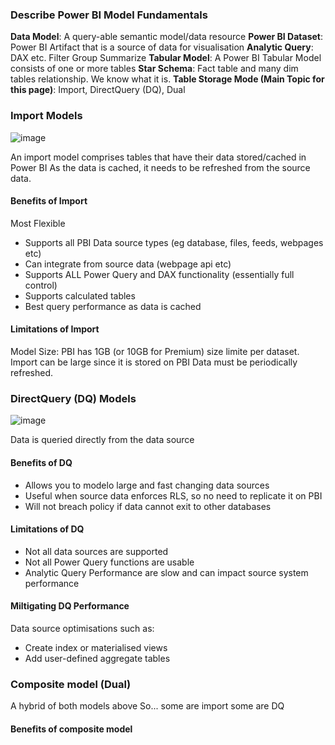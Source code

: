 ### Describe Power BI Model Fundamentals ### 

**Data Model**: A query-able semantic model/data resource
**Power BI Dataset**: Power BI Artifact that is a source of data for visualisation
**Analytic Query**: DAX etc. Filter Group Summarize
**Tabular Model**: A Power BI Tabular Model consists of one or more tables
**Star Schema**: Fact table and many dim tables relationship. We know what it is.
**Table Storage Mode (Main Topic for this page)**: Import, DirectQuery (DQ), Dual

### Import Models ###
![image](https://github.com/chinchin1108/Microsoft-Power-BI-Data-Analyst-PL300-Notes-In-progress/assets/94827147/749abebd-1577-48db-be07-ec9c2cf74fe5)

An import model comprises tables that have their data stored/cached in Power BI
As the data is cached, it needs to be refreshed from the source data.

#### Benefits of Import ####
Most Flexible
- Supports all PBI Data source types (eg database, files, feeds, webpages etc)
- Can integrate from source data (webpage api etc)
- Supports ALL Power Query and DAX functionality (essentially full control)
- Supports calculated tables
- Best query performance as data is cached

#### Limitations of Import ####
Model Size: PBI has 1GB (or 10GB for Premium) size limite per dataset. Import can be large since it is stored on PBI
Data must be periodically refreshed.

### DirectQuery (DQ) Models ###
![image](https://github.com/chinchin1108/Microsoft-Power-BI-Data-Analyst-PL300-Notes-In-progress/assets/94827147/8c4694bf-8925-4326-b737-41d2520bba93)

Data is queried directly from the data source

#### Benefits of DQ ####
- Allows you to modelo large and fast changing data sources
- Useful when source data enforces RLS, so no need to replicate it on PBI
- Will not breach policy if data cannot exit to other databases

#### Limitations of DQ ####
- Not all data sources are supported
- Not all Power Query functions are usable
- Analytic Query Performance are slow and can impact source system performance

#### Miltigating DQ Performance ####
Data source optimisations such as:
- Create index or materialised views
- Add user-defined aggregate tables

### Composite model (Dual) ###
A hybrid of both models above
So... some are import some are DQ

#### Benefits of composite model ####

